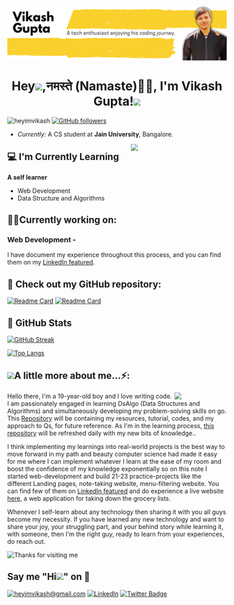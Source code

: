![Vikash Banner Image](./banner.png)

<h1 align="center">Hey<img src="https://github.com/TheDudeThatCode/TheDudeThatCode/blob/master/Assets/Hi.gif" width="29px">,नमस्ते (Namaste)🙏🏻, I'm Vikash Gupta!<img src="https://media.giphy.com/media/12oufCB0MyZ1Go/giphy.gif" width="60"></h2>

<img src="https://komarev.com/ghpvc/?username=heyimvikash&label=Visitors&color=0e75b6&style=flat" alt="heyimvikash" /> [![GitHub followers](https://img.shields.io/github/followers/heyimvikash.svg?style=social&label=Follow)](https://github.com/heyimvikash?tab=followers)

- <i>Currently:</i> A CS student at **Jain University**, Bangalore.
<img align='right' src="https://media.giphy.com/media/M9gbBd9nbDrOTu1Mqx/giphy.gif" width="220">

<h2>💻 I'm Currently Learning</h2>

**A self learner**

- Web Development
- Data Structure and Algorithms

<h2>👨‍💻Currently working on:</h2>

<h3>Web Development -</h3>

I have document my experience throughout this process, and you can find them on my [LinkedIn featured](https://www.linkedin.com/in/heyimvikash/).

## 👀 Check out my GitHub repository:


[![Readme Card](https://github-readme-stats.vercel.app/api/pin/?username=heyimvikash&repo=DataStructures-And-Algorithms)](https://github.com/heyimvikash/DataStructures-And-Algorithms)
[![Readme Card](https://github-readme-stats.vercel.app/api/pin/?username=heyimvikash&repo=Grocery-Bud-ViDirectory)](https://github.com/heyimvikash/Grocery-Bud-ViDirectory)


<h2>📒 GitHub Stats</h2>


[![GitHub Streak](https://github-readme-streak-stats.herokuapp.com?user=heyimvikash&theme=highcontrast&hide_border=true)](#)

[![Top Langs](https://github-readme-stats.vercel.app/api/top-langs/?username=heyimvikash&layout=compact)](#)

<h2><img src="https://media.giphy.com/media/VgCDAzcKvsR6OM0uWg/giphy.gif" width="60">A little more about me...⚡:</h2>

<img align='right' src="https://media.giphy.com/media/11ZSwQNWba4YF2/giphy.gif" width="120"/>

Hello there,
I'm a 19-year-old boy and I love writing code.
I am passionately engaged in learning DsAlgo (Data Structures and Algorithms) and simultaneously developing my problem-solving skills on go. This [Repository](https://github.com/heyimvikash/DataStructures-And-Algorithms) will be containing my resources, tutorial, codes, and my approach to Qs, for future reference. As I'm in the learning process, [this repository](https://github.com/heyimvikash/DataStructures-And-Algorithms) will be refreshed daily with my new bits of knowledge..

I think implementing my learnings into real-world projects is the best way to move forward in my path and beauty computer science had made it easy for me where I can implement whatever I learn at the ease of my room and boost the confidence of my knowledge exponentially so on this note I started web-development and build 21-23 practice-projects like the different Landing pages, note-taking website, menu-filtering website. You can find few of them on [LinkedIn featured](https://www.linkedin.com/in/heyimvikash/) and do experience a live website [here](https://heyimvikashdirectory.netlify.app/), a web application for taking down the grocery lists.

Whenever I self-learn about any technology then sharing it with you all guys become my necessity.
If you have learned any new technology and want to share your joy, your struggling part, and your behind story while learning it, with someone, then I'm the right guy, ready to learn from your experiences, do reach out.


<img height="80" alt="Thanks for visiting me" width="100%" src="https://raw.githubusercontent.com/BrunnerLivio/brunnerlivio/master/images/marquee.svg" />

<h2>Say me "Hi<img src="https://github.com/TheDudeThatCode/TheDudeThatCode/blob/master/Assets/Hi.gif" width="29px">" on 💬</h2>

<a href="mailto:heyimvikash@gmail.com">![heyimvikash@gmail.com](https://img.shields.io/badge/Gmail-D14836?style=for-the-badge&logo=gmail&logoColor=white)</a> <a href="https://www.linkedin.com/in/heyimvikash/">![LinkedIn](https://img.shields.io/badge/LinkedIn-0077B5?style=for-the-badge&logo=linkedin&logoColor=white)</a> [![Twitter Badge](https://img.shields.io/badge/-@heyiamvikash-1ca0f1?style=for-the-badge&logo=twitter&logoColor=white&link=https://twitter.com/heyiamvikash)](https://twitter.com/heyiamvikash)

<!--
**laxmena/laxmena** is a ✨ _special_ ✨ repository because its `README.md` (this file) appears on your GitHub profile.

Here are some ideas to get you started:

- 🔭 I’m currently working on ...
- 🌱 I’m currently learning ...
- 👯 I’m looking to collaborate on ...
- 🤔 I’m looking for help with ...
-  Ask me about ...
- 📫 How to reach me: ...
- 😄 Pronouns: ...
- ⚡ Fun fact: ...
-->
